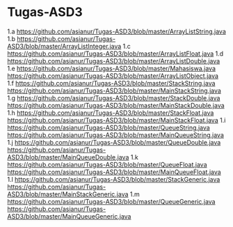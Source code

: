 # Tugas-ASD3
1.a https://github.com/asianur/Tugas-ASD3/blob/master/ArrayListString.java
1.b https://github.com/asianur/Tugas-ASD3/blob/master/ArrayListInteger.java
1.c https://github.com/asianur/Tugas-ASD3/blob/master/ArrayListFloat.java
1.d https://github.com/asianur/Tugas-ASD3/blob/master/ArrayListDouble.java
1.e https://github.com/asianur/Tugas-ASD3/blob/master/Mahasiswa.java
    https://github.com/asianur/Tugas-ASD3/blob/master/ArrayListObject.java
1.f https://github.com/asianur/Tugas-ASD3/blob/master/StackString.java
    https://github.com/asianur/Tugas-ASD3/blob/master/MainStackString.java
1.g https://github.com/asianur/Tugas-ASD3/blob/master/StackDouble.java
    https://github.com/asianur/Tugas-ASD3/blob/master/MainStackDouble.java
1.h https://github.com/asianur/Tugas-ASD3/blob/master/StackFloat.java
    https://github.com/asianur/Tugas-ASD3/blob/master/MainStackFloat.java
1.i https://github.com/asianur/Tugas-ASD3/blob/master/QueueString.java
    https://github.com/asianur/Tugas-ASD3/blob/master/MainQueueString.java
1.j https://github.com/asianur/Tugas-ASD3/blob/master/QueueDouble.java
    https://github.com/asianur/Tugas-ASD3/blob/master/MainQueueDouble.java
1.k https://github.com/asianur/Tugas-ASD3/blob/master/QueueFloat.java
    https://github.com/asianur/Tugas-ASD3/blob/master/MainQueueFloat.java
1.l https://github.com/asianur/Tugas-ASD3/blob/master/StackGeneric.java
    https://github.com/asianur/Tugas-ASD3/blob/master/MainStackGeneric.java
1.m https://github.com/asianur/Tugas-ASD3/blob/master/QueueGeneric.java
    https://github.com/asianur/Tugas-ASD3/blob/master/MainQueueGeneric.java





